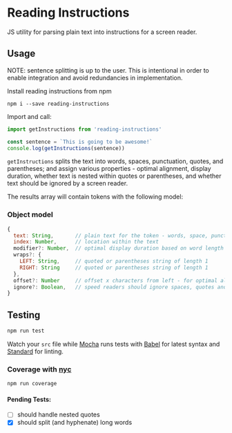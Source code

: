 # Reading Instructions

JS utility for parsing plain text into instructions for a screen reader.

## Usage

NOTE: sentence splitting is up to the user. This is intentional in order to enable integration and avoid redundancies in implementation.

Install reading instructions from npm

```shell
npm i --save reading-instructions
```

Import and call:

```javascript
import getInstructions from 'reading-instructions'

const sentence = `This is going to be awesome!`
console.log(getInstructions(sentence))
```

`getInstructions` splits the text into words, spaces, punctuation, quotes, and parentheses; and assign various properties - optimal alignment, display duration, whether text is nested within quotes or parentheses, and whether text should be ignored by a screen reader.

The results array will contain tokens with the following model:

### Object model

```javascript
{
  text: String,       // plain text for the token - words, space, punctuation, quote, etc.
  index: Number,      // location within the text
  modifier?: Number,  // optimal display duration based on word length and position
  wraps?: {
    LEFT: String,     // quoted or parentheses string of length 1
    RIGHT: String     // quoted or parentheses string of length 1
  },
  offset?: Number     // offset x characters from left - for optimal alignment
  ignore?: Boolean,   // speed readers should ignore spaces, quotes and parens
}
```

## Testing

```bash
npm run test
```

Watch your `src` file while [Mocha](https://github.com/mochajs/mocha) runs tests with [Babel](https://github.com/babel/babel) for latest syntax and [Standard](https://github.com/feross/standard) for linting.

### Coverage with [nyc](https://github.com/istanbuljs/nyc)

```bash
npm run coverage
```

#### Pending Tests:

- [ ] should handle nested quotes
- [x] should split (and hyphenate) long words
